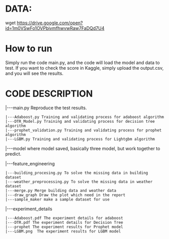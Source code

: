 # DATA:
wget https://drive.google.com/open?id=1m0VSwFo1OVPbivmfhwvwRaw7FaDQd7U4


# How to run
Simply run the code main.py, and the code will load the model and data to test. If you want to check the score 
in Kaggle, simply upload the output.csv, and you will see the results.


# CODE DESCRIPTION

|---main.py Reproduce the test  results.

	|---Adaboost.py Training and validating process for adaboost algorithm
	|---DTR_Model.py Training and validating process for decision tree algorithm
	|---prophet_validation.py Training and validating process for prophet algorithm
	|---LGBM.py Training and validating process for Lightgbm algorithm
	
|---model where model saved, basically three model, but work together to predict.

|---feature_engineering

	|---building_procesing.py To solve the missing data in building dataset
	|---weather_preprocessing.py To solve the missing data in weather dataset
	|---merge.py Merge building data and weather data
	|---draw_graph Draw the plot which need in the report
	|---sample_maker make a sample dataset for use
	
|---experiment_details

	|---Adaboost.pdf The experiment details for adaboost
	|---DTR.pdf The experiment details for Decision Tree
	|---prophet The experiment results for Prophet model
	|---LGBM.png  The experiment results for LGBM model

